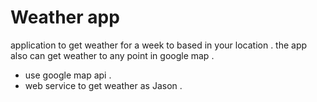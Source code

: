 # Weather app
application to get weather for a week to based in your location .
the app also can get weather to any point in google map .

- use google map api . 
- web service to get weather as Jason .
